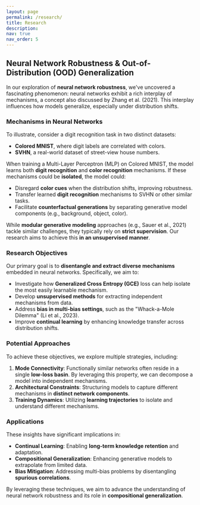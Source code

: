 ```yaml
---
layout: page
permalink: /research/
title: Research
description: 
nav: true
nav_order: 5
---
```


## Neural Network Robustness & Out-of-Distribution (OOD) Generalization

In our exploration of **neural network robustness**, we've uncovered a fascinating phenomenon: neural networks exhibit a rich interplay of mechanisms, a concept also discussed by Zhang et al. (2021). This interplay influences how models generalize, especially under distribution shifts.

### Mechanisms in Neural Networks

To illustrate, consider a digit recognition task in two distinct datasets:  
- **Colored MNIST**, where digit labels are correlated with colors.  
- **SVHN**, a real-world dataset of street-view house numbers.  

When training a Multi-Layer Perceptron (MLP) on Colored MNIST, the model learns both **digit recognition** and **color recognition** mechanisms. If these mechanisms could be **isolated**, the model could:  

- Disregard **color cues** when the distribution shifts, improving robustness.  
- Transfer learned **digit recognition** mechanisms to SVHN or other similar tasks.  
- Facilitate **counterfactual generations** by separating generative model components (e.g., background, object, color).  

While **modular generative modeling** approaches (e.g., Sauer et al., 2021) tackle similar challenges, they typically rely on **strict supervision**. Our research aims to achieve this **in an unsupervised manner**.

### Research Objectives

Our primary goal is to **disentangle and extract diverse mechanisms** embedded in neural networks. Specifically, we aim to:  

- Investigate how **Generalized Cross Entropy (GCE)** loss can help isolate the most easily learnable mechanism.  
- Develop **unsupervised methods** for extracting independent mechanisms from data.  
- Address **bias in multi-bias settings**, such as the "Whack-a-Mole Dilemma" (Li et al., 2023).  
- Improve **continual learning** by enhancing knowledge transfer across distribution shifts.  

### Potential Approaches

To achieve these objectives, we explore multiple strategies, including:  

1. **Mode Connectivity**: Functionally similar networks often reside in a single **low-loss basin**. By leveraging this property, we can decompose a model into independent mechanisms.  
2. **Architectural Constraints**: Structuring models to capture different mechanisms in **distinct network components**.  
3. **Training Dynamics**: Utilizing **learning trajectories** to isolate and understand different mechanisms.  

### Applications

These insights have significant implications in:  

- **Continual Learning**: Enabling **long-term knowledge retention** and adaptation.  
- **Compositional Generalization**: Enhancing generative models to extrapolate from limited data.  
- **Bias Mitigation**: Addressing multi-bias problems by disentangling **spurious correlations**.  

By leveraging these techniques, we aim to advance the understanding of neural network robustness and its role in **compositional generalization**.
